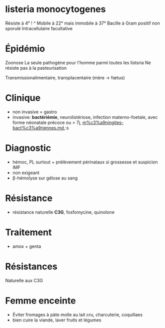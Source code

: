 # listeria monocytogenes



Résiste à 4° ! ^
Mobile à 22° mais immobile à 37°
Bacille à Gram positif non sporulé
Intracellulaire facultative 


# Épidémio


Zoonose
La seule pathogène pour l'homme parmi toutes les listsria
Ne résiste pas à la pasteurisation 

Transmissionalimentaire, transplacentaire (mère -> fœtus) 


# Clinique


- non invasive = gastro 
- invasive: **bactériémie**, neurolistériose, infection materno-foetale, avec forme néonatale précoce ou > 7j, [m%c3%a9ningites-bact%c3%a9riennes.md](#mc3a9ningites-bactc3a9riennesmd),:s


# Diagnostic


- hémoc, PL surtout + prélèvement périnataux si grossesse et suspicion IMF 
- non exigeant 
- β-hémolyse sur gélose au sang 


# Résistance


- résistance naturelle **C3G**, fosfomycine, quinolone 


# Traitement


- amox + genta 


# Résistances


Naturelle aux C3G 


# Femme enceinte


- Éviter fromages à pàte molle au lait cru, charcuterie, coquillaes 
- bien cuire la viande, laver fruits et légumes 

